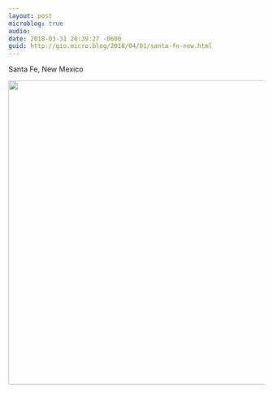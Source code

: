 ```yaml
---
layout: post
microblog: true
audio: 
date: 2018-03-31 20:39:27 -0600
guid: http://gio.micro.blog/2018/04/01/santa-fe-new.html
---
```

Santa Fe, New Mexico

<img src="http://microblog.stevegio.net/uploads/2018/b6b7e13687.jpg" width="600" height="599" />
